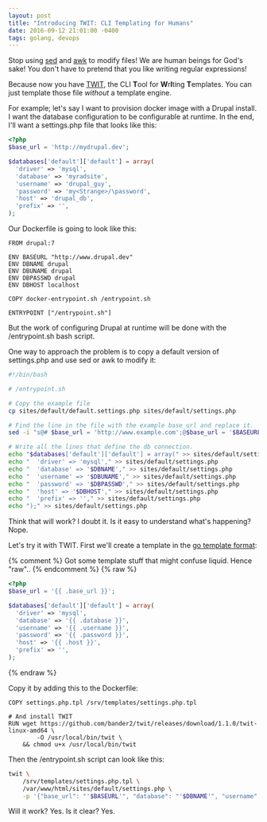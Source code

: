 ```yaml
---
layout: post
title: "Introducing TWIT: CLI Templating for Humans"
date: 2016-09-12 21:01:00 -0400
tags: golang, devops
---
```

Stop using [sed](https://www.gnu.org/software/sed/manual/sed.html) and
[awk](https://www.gnu.org/software/gawk/manual/gawk.html) to modify files! We
are human beings for God's sake! You don't have to pretend that you like writing
regular expressions!

Because now you have [TWIT](https://github.com/bander2/twit), the CLI **T**ool
for **W**r**I**ting **T**emplates. You can just template those file *without* a
template engine.

For example; let's say I want to provision docker image with a Drupal install.
I want the database configuration to be configurable at runtime. In the end,
I'll want a settings.php file that looks like this:

```php
<?php
$base_url = 'http://mydrupal.dev';

$databases['default']['default'] = array(
  'driver' => 'mysql',
  'database' => 'myradsite',
  'username' => 'drupal_guy',
  'password' => 'my<Strange>/\password',
  'host' => 'drupal_db',
  'prefix' => '',
);
```

Our Dockerfile is going to look like this:

```
FROM drupal:7

ENV BASEURL "http://www.drupal.dev"
ENV DBNAME drupal
ENV DBUNAME drupal
ENV DBPASSWD drupal
ENV DBHOST localhost

COPY docker-entrypoint.sh /entrypoint.sh

ENTRYPOINT ["/entrypoint.sh"]
```

But the work of configuring Drupal at runtime will be done with the
/entrypoint.sh bash script.

One way to approach the problem is to copy a default version of settings.php and
use sed or awk to modify it:

```bash
#!/bin/bash

# /entrypoint.sh

# Copy the example file
cp sites/default/default.settings.php sites/default/settings.php

# Find the line in the file with the example base_url and replace it.
sed -i "s@# $base_url = 'http://www.example.com';@$base_url = '$BASEURL';@" sites/default/settings.php

# Write all the lines that define the db connection.
echo "$databases['default']['default'] = array(" >> sites/default/settings.php
echo "  'driver' => 'mysql'," >> sites/default/settings.php
echo "  'database' => '$DBNAME'," >> sites/default/settings.php
echo "  'username' => '$DBUNAME'," >> sites/default/settings.php
echo "  'password' => '$DBPASSWD'," >> sites/default/settings.php
echo "  'host' => '$DBHOST'," >> sites/default/settings.php
echo "  'prefix' => ''," >> sites/default/settings.php
echo ");" >> sites/default/settings.php
```

Think that will work? I doubt it. Is it easy to understand what's happening?
Nope.

Let's try it with TWIT. First we'll create a template in the
[go template format](https://golang.org/pkg/text/template/):

{% comment %}
    Got some template stuff that might confuse liquid. Hence "raw"..
{% endcomment %}
{% raw %}
```php
<?php
$base_url = '{{ .base_url }}';

$databases['default']['default'] = array(
  'driver' => 'mysql',
  'database' => '{{ .database }}',
  'username' => '{{ .username }}',
  'password' => '{{ .password }}',
  'host' => '{{ .host }}',
  'prefix' => '',
);
```
{% endraw %}

Copy it by adding this to the Dockerfile:

```
COPY settings.php.tpl /srv/templates/settings.php.tpl

# And install TWIT
RUN wget https://github.com/bander2/twit/releases/download/1.1.0/twit-linux-amd64 \
        -O /usr/local/bin/twit \
    && chmod u+x /usr/local/bin/twit
```

Then the /entrypoint.sh script can look like this:

```bash
twit \
    /srv/templates/settings.php.tpl \
    /var/www/html/sites/default/settings.php \
    -p '{"base_url": "'$BASEURL'", "database": "'$DBNAME'", "username": "'$DBUNAME'", "password": "'$DBPASSWD'", "host": "'$DBHOST'", }'
```

Will it work? Yes. Is it clear? Yes.

